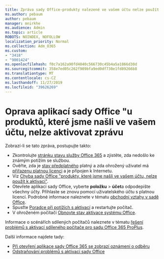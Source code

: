 ```yaml
---
title: Zpráva sady Office-produkty nalezené ve vašem účtu nelze použít k aktivaci
ms.author: pebaum
author: pebaum
manager: mnirkhe
ms.audience: Admin
ms.topic: article
ROBOTS: NOINDEX, NOFOLLOW
localization_priority: Normal
ms.collection: Adm_O365
ms.custom:
- "3418"
- "9001424"
ms.openlocfilehash: f0c7a162a90fd4840c566730c45b4a5a1866d30d
ms.sourcegitcommit: 358e7ed05c262f909bfa9ed0df730e1fd89266b8
ms.translationtype: MT
ms.contentlocale: cs-CZ
ms.lasthandoff: 11/27/2019
ms.locfileid: "39626269"
---
```

# <a name="fixing-the-office-apps-the-products-we-found-in-your-account-cant-be-used-to-activate-message"></a>Oprava aplikací sady Office "u produktů, které jsme našli ve vašem účtu, nelze aktivovat zprávu

Zobrazí-li se tato zpráva, postupujte takto:

- Zkontrolujte [stránku stavu služby Office 365](https://docs.microsoft.com/office365/enterprise/view-service-health) a zjistěte, zda nedošlo ke známým potížím se službou.
- Ověřte, zda je [stav předplatného](https://support.office.com/article/0d23d3c0-c19c-4b2f-9845-5344fedc4380#bkmk_checksubscription) platný a zda ohrožený uživatel má [přiřazenu platnou licenci](https://support.office.com/article/997596B5-4173-4627-B915-36ABAC6786DC) a je připojen k Internetu. 
- Viz [Chyba sady Office "produkty, které jsme našli ve vašem účtu, nelze použít k aktivaci"](https://support.office.com/article/c9f9a0b3-5aae-4131-8077-21e6a59f141e).
- Otevřete aplikaci sady Office, vyberte **položku** > **účet**a odpodepište všechny účty. Přihlaste se znovu pomocí uživatelského účtu s platnou licencí. Podrobné informace naleznete v tématu [obchodní vztahy v sadě Office](https://support.office.com/article/628ea040-f265-49de-b986-be09c3ebf8a9).
- Spusťte [Poradce při potížích s aktivací](https://aka.ms/SARA-OfficeActivation-Alchemy) a restartujte počítač.
- V ohroženém počítači [Obnovte stav aktivace systému Office](https://docs.microsoft.com/office365/troubleshoot/activation/reset-office-365-proplus-activation-state).

Informace o scénářích sdílených počítačů naleznete v tématu [řešení problémů s aktivací sdíleného počítače pro sadu Office 365 ProPlus](https://docs.microsoft.com/deployoffice/troubleshoot-issues-with-shared-computer-activation-for-office-365-proplus).

Další informace najdete tady: 
- [Při otevření aplikace sady Office 365 se zobrazí oznámení o odběru](https://support.office.com/article/4cabe32c-f594-4c0e-9191-3d3ade10cceb)
- [Odstraňování problémů s aktivací sady Office](https://support.office.com/article/0d23d3c0-c19c-4b2f-9845-5344fedc4380)